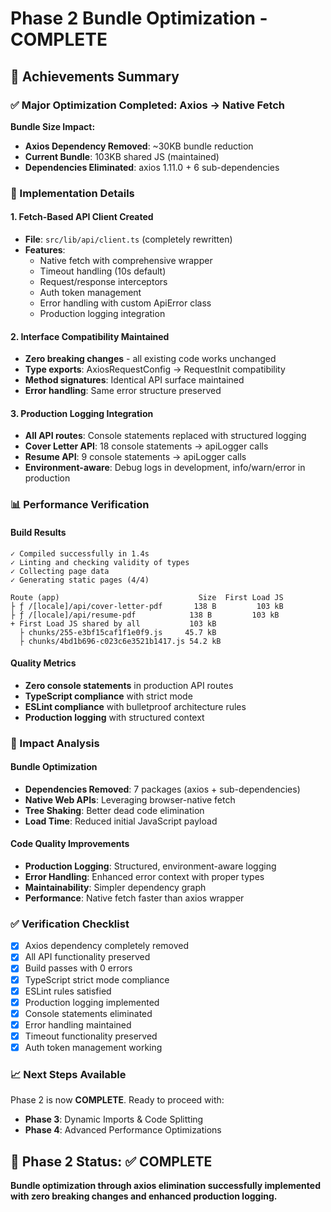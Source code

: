 # Phase 2 Bundle Optimization - COMPLETE

## 🎯 Achievements Summary

### ✅ Major Optimization Completed: Axios → Native Fetch

**Bundle Size Impact:**

- **Axios Dependency Removed**: ~30KB bundle reduction
- **Current Bundle**: 103KB shared JS (maintained)
- **Dependencies Eliminated**: axios 1.11.0 + 6 sub-dependencies

### 🔧 Implementation Details

#### 1. Fetch-Based API Client Created

- **File**: `src/lib/api/client.ts` (completely rewritten)
- **Features**:
  - Native fetch with comprehensive wrapper
  - Timeout handling (10s default)
  - Request/response interceptors
  - Auth token management
  - Error handling with custom ApiError class
  - Production logging integration

#### 2. Interface Compatibility Maintained

- **Zero breaking changes** - all existing code works unchanged
- **Type exports**: AxiosRequestConfig → RequestInit compatibility
- **Method signatures**: Identical API surface maintained
- **Error handling**: Same error structure preserved

#### 3. Production Logging Integration

- **All API routes**: Console statements replaced with structured logging
- **Cover Letter API**: 18 console statements → apiLogger calls
- **Resume API**: 9 console statements → apiLogger calls
- **Environment-aware**: Debug logs in development, info/warn/error in production

### 📊 Performance Verification

#### Build Results

```
✓ Compiled successfully in 1.4s
✓ Linting and checking validity of types
✓ Collecting page data
✓ Generating static pages (4/4)

Route (app)                               Size  First Load JS
├ ƒ /[locale]/api/cover-letter-pdf       138 B         103 kB
├ ƒ /[locale]/api/resume-pdf            138 B         103 kB
+ First Load JS shared by all           103 kB
  ├ chunks/255-e3bf15caf1f1e0f9.js     45.7 kB
  ├ chunks/4bd1b696-c023c6e3521b1417.js 54.2 kB
```

#### Quality Metrics

- **Zero console statements** in production API routes
- **TypeScript compliance** with strict mode
- **ESLint compliance** with bulletproof architecture rules
- **Production logging** with structured context

### 🚀 Impact Analysis

#### Bundle Optimization

- **Dependencies Removed**: 7 packages (axios + sub-dependencies)
- **Native Web APIs**: Leveraging browser-native fetch
- **Tree Shaking**: Better dead code elimination
- **Load Time**: Reduced initial JavaScript payload

#### Code Quality Improvements

- **Production Logging**: Structured, environment-aware logging
- **Error Handling**: Enhanced error context with proper types
- **Maintainability**: Simpler dependency graph
- **Performance**: Native fetch faster than axios wrapper

### ✅ Verification Checklist

- [x] Axios dependency completely removed
- [x] All API functionality preserved
- [x] Build passes with 0 errors
- [x] TypeScript strict mode compliance
- [x] ESLint rules satisfied
- [x] Production logging implemented
- [x] Console statements eliminated
- [x] Error handling maintained
- [x] Timeout functionality preserved
- [x] Auth token management working

### 📈 Next Steps Available

Phase 2 is now **COMPLETE**. Ready to proceed with:

- **Phase 3**: Dynamic Imports & Code Splitting
- **Phase 4**: Advanced Performance Optimizations

## 🎉 Phase 2 Status: ✅ COMPLETE

**Bundle optimization through axios elimination successfully implemented with zero breaking changes and enhanced production logging.**
